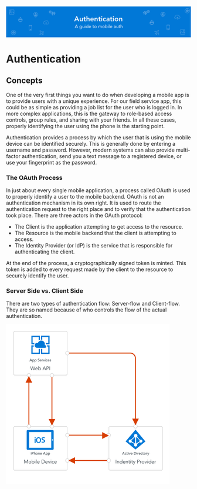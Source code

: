 ![Banner](Assets/Banner.png)

# Authentication 

## Concepts
One of the very first things you want to do when developing a mobile app is to provide users with a unique experience. For our field service app, this could be as simple as providing a job list for the user who is logged in. In more complex applications, this is the gateway to role-based access controls, group rules, and sharing with your friends. In all these cases, properly identifying the user using the phone is the starting point.

Authentication provides a process by which the user that is using the mobile device can be identified securely. This is generally done by entering a username and password. However, modern systems can also provide multi-factor authentication, send you a text message to a registered device, or use your fingerprint as the password. 

### The OAuth Process
In just about every single mobile application, a process called OAuth is used to properly identify a user to the mobile backend. OAuth is not an authentication mechanism in its own right. It is used to route the authentication request to the right place and to verify that the authentication took place. There are three actors in the OAuth protocol:

* The Client is the application attempting to get access to the resource.
* The Resource is the mobile backend that the client is attempting to access.
* The Identity Provider (or IdP) is the service that is responsible for authenticating the client.

At the end of the process, a cryptographically signed token is minted. This token is added to every request made by the client to the resource to securely identify the user.

### Server Side vs. Client Side
There are two types of authentication flow: Server-flow and Client-flow. They are so named because of who controls the flow of the actual authentication.

![AuthFlow](Assets/AuthFlow.png)

